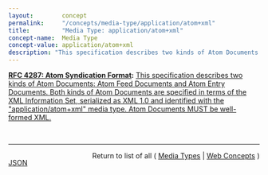 ```yaml
---
layout:        concept
permalink:     "/concepts/media-type/application/atom+xml"
title:         "Media Type: application/atom+xml"
concept-name:  Media Type
concept-value: application/atom+xml
description: "This specification describes two kinds of Atom Documents: Atom Feed Documents and Atom Entry Documents. Both kinds of Atom Documents are specified in terms of the XML Information Set, serialized as XML 1.0 and identified with the \"application/atom+xml\" media type. Atom Documents MUST be well-formed XML."
---
```


**[RFC 4287: Atom Syndication Format](/specs/IETF/RFC/4287 "Atom is an XML-based document format that describes lists of related information known as &#34;feeds&#34;. Feeds are composed of a number of items, known as &#34;entries&#34;, each with an extensible set of attached metadata. For example, each entry has a title."):** [This specification describes two kinds of Atom Documents: Atom Feed Documents and Atom Entry Documents. Both kinds of Atom Documents are specified in terms of the XML Information Set, serialized as XML 1.0 and identified with the "application/atom+xml" media type. Atom Documents MUST be well-formed XML.](http://tools.ietf.org/html/rfc4287#section-2 "Read documentation for Media Type &#34;application/atom+xml&#34;")

<br/>
<hr/>

<p style="float : left"><a href="./application/atom+xml.json" title="JSON representing this particular Web Concept value">JSON</a></p>
<p style="text-align: right">Return to list of all ( <a href="../media-types">Media Types</a> | <a href="../">Web Concepts</a> )</p>
